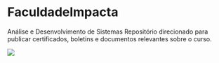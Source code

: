 # FaculdadeImpacta
Análise e Desenvolvimento de Sistemas
Repositório direcionado para publicar certificados, boletins e documentos relevantes sobre o curso.


<a href="https://account.impacta.edu.br/aluno/boletim-ac.print.php?codigo=MDE2TVRZek9ETXhNakEyTXc9PU56QXpNREE9" target="_blank"><img src="https://baltaio.blob.core.windows.net/static/images/dark/balta-logo.svg" target="_blank"></a> 


